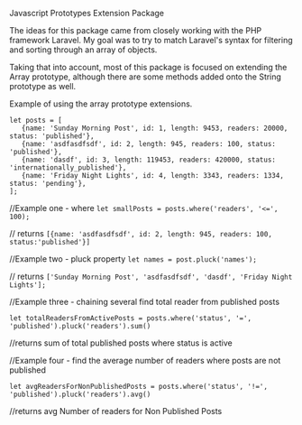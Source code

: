 Javascript Prototypes Extension Package

The ideas for this package came from closely working with the PHP framework Laravel. My goal was to try to match Laravel's syntax for filtering and sorting through an array of objects. 

Taking that into account, most of this package is focused on extending the Array prototype, although there are some methods added onto the String prototype as well.


Example of using the array prototype extensions.

```
let posts = [
   {name: 'Sunday Morning Post', id: 1, length: 9453, readers: 20000, status: 'published'},
   {name: 'asdfasdfsdf', id: 2, length: 945, readers: 100, status: 'published'},
   {name: 'dasdf', id: 3, length: 119453, readers: 420000, status: 'internationally_published'},
   {name: 'Friday Night Lights', id: 4, length: 3343, readers: 1334, status: 'pending'}, 
];
```

//Example one - where
`let smallPosts = posts.where('readers', '<=', 100);`

// returns `[{name: 'asdfasdfsdf', id: 2, length: 945, readers: 100, status:'published'}]`



//Example two - pluck property
`let names = post.pluck('names');`

// returns `['Sunday Morning Post', 'asdfasdfsdf', 'dasdf', 'Friday Night Lights'];`


//Example three - chaining several find total reader from published posts

`let totalReadersFromActivePosts = posts.where('status', '=', 'published').pluck('readers').sum()`

//returns sum of total published posts where status is active 



//Example four - find the average number of readers where posts are not published

`let avgReadersForNonPublishedPosts = posts.where('status', '!=', 'published').pluck('readers').avg()`

//returns avg Number of readers for Non Published Posts

